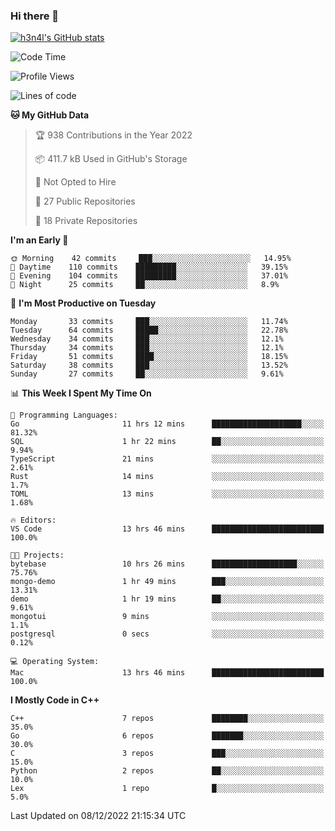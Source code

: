 ### Hi there 👋

[![h3n4l's GitHub stats](https://github-readme-stats.vercel.app/api?username=h3n4l&count_private=true&show_icons=true&theme=radical)](https://github.com/h3n4l/github-readme-stats)

<!--START_SECTION:waka-->
![Code Time](http://img.shields.io/badge/Code%20Time-799%20hrs%2029%20mins-blue)

![Profile Views](http://img.shields.io/badge/Profile%20Views-0-blue)

![Lines of code](https://img.shields.io/badge/From%20Hello%20World%20I%27ve%20Written-44%20Thousand%20lines%20of%20code-blue)

**🐱 My GitHub Data** 

> 🏆 938 Contributions in the Year 2022
 > 
> 📦 411.7 kB Used in GitHub's Storage 
 > 
> 🚫 Not Opted to Hire
 > 
> 📜 27 Public Repositories 
 > 
> 🔑 18 Private Repositories  
 > 
**I'm an Early 🐤** 

```text
🌞 Morning    42 commits     ███░░░░░░░░░░░░░░░░░░░░░░   14.95% 
🌆 Daytime    110 commits    █████████░░░░░░░░░░░░░░░░   39.15% 
🌃 Evening    104 commits    █████████░░░░░░░░░░░░░░░░   37.01% 
🌙 Night      25 commits     ██░░░░░░░░░░░░░░░░░░░░░░░   8.9%

```
📅 **I'm Most Productive on Tuesday** 

```text
Monday       33 commits     ███░░░░░░░░░░░░░░░░░░░░░░   11.74% 
Tuesday      64 commits     █████░░░░░░░░░░░░░░░░░░░░   22.78% 
Wednesday    34 commits     ███░░░░░░░░░░░░░░░░░░░░░░   12.1% 
Thursday     34 commits     ███░░░░░░░░░░░░░░░░░░░░░░   12.1% 
Friday       51 commits     ████░░░░░░░░░░░░░░░░░░░░░   18.15% 
Saturday     38 commits     ███░░░░░░░░░░░░░░░░░░░░░░   13.52% 
Sunday       27 commits     ██░░░░░░░░░░░░░░░░░░░░░░░   9.61%

```


📊 **This Week I Spent My Time On** 

```text
💬 Programming Languages: 
Go                       11 hrs 12 mins      ████████████████████░░░░░   81.32% 
SQL                      1 hr 22 mins        ██░░░░░░░░░░░░░░░░░░░░░░░   9.94% 
TypeScript               21 mins             ░░░░░░░░░░░░░░░░░░░░░░░░░   2.61% 
Rust                     14 mins             ░░░░░░░░░░░░░░░░░░░░░░░░░   1.7% 
TOML                     13 mins             ░░░░░░░░░░░░░░░░░░░░░░░░░   1.68%

🔥 Editors: 
VS Code                  13 hrs 46 mins      █████████████████████████   100.0%

🐱‍💻 Projects: 
bytebase                 10 hrs 26 mins      ███████████████████░░░░░░   75.76% 
mongo-demo               1 hr 49 mins        ███░░░░░░░░░░░░░░░░░░░░░░   13.31% 
demo                     1 hr 19 mins        ██░░░░░░░░░░░░░░░░░░░░░░░   9.61% 
mongotui                 9 mins              ░░░░░░░░░░░░░░░░░░░░░░░░░   1.1% 
postgresql               0 secs              ░░░░░░░░░░░░░░░░░░░░░░░░░   0.12%

💻 Operating System: 
Mac                      13 hrs 46 mins      █████████████████████████   100.0%

```

**I Mostly Code in C++** 

```text
C++                      7 repos             ████████░░░░░░░░░░░░░░░░░   35.0% 
Go                       6 repos             ███████░░░░░░░░░░░░░░░░░░   30.0% 
C                        3 repos             ███░░░░░░░░░░░░░░░░░░░░░░   15.0% 
Python                   2 repos             ██░░░░░░░░░░░░░░░░░░░░░░░   10.0% 
Lex                      1 repo              █░░░░░░░░░░░░░░░░░░░░░░░░   5.0%

```



 Last Updated on 08/12/2022 21:15:34 UTC
<!--END_SECTION:waka-->

